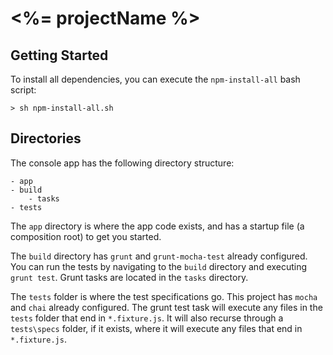 <%= projectName %>
==========

## Getting Started
To install all dependencies, you can execute the ``npm-install-all`` bash script:
```Shell
> sh npm-install-all.sh
```

## Directories
The console app has the following directory structure:
```
- app
- build
    - tasks
- tests
```

The ``app`` directory is where the app code exists, and has a startup file (a composition root) to get you started.

The ``build`` directory has ``grunt`` and ``grunt-mocha-test`` already configured. You can run the tests by navigating to the ``build`` directory and executing ``grunt test``. Grunt tasks are located in the ``tasks`` directory.

The ``tests`` folder is where the test specifications go. This project has ``mocha`` and ``chai`` already configured. The grunt test task will execute any files in the ``tests`` folder that end in ``*.fixture.js``. It will also recurse through a ``tests\specs`` folder, if it exists, where it will execute any files that end in ``*.fixture.js``.
